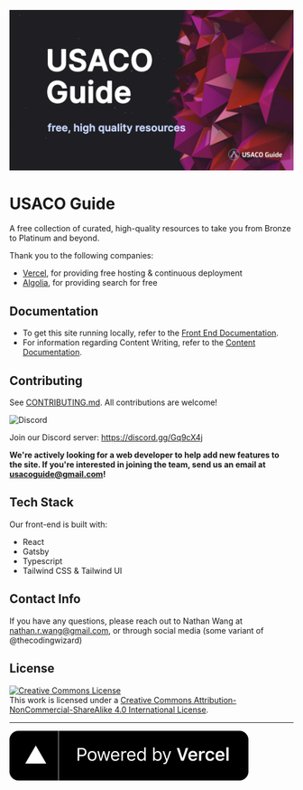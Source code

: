 ![USACO Guide](./src/assets/banner-image-big.jpg)

# USACO Guide

A free collection of curated, high-quality resources to take you from Bronze to Platinum and beyond.

Thank you to the following companies:

- [Vercel](https://vercel.com/?utm_source=cp-initiative&utm_campaign=oss), for providing free hosting & continuous deployment
- [Algolia](https://algolia.com/), for providing search for free

## Documentation

- To get this site running locally, refer to the [Front End Documentation](docs/Front%20End%20Documentation.md).
- For information regarding Content Writing, refer to the [Content Documentation](docs/Content%20Documentation.md).

## Contributing

See [CONTRIBUTING.md](CONTRIBUTING.md). All contributions are welcome!

![Discord](https://img.shields.io/discord/717477028072521797?label=Discord&style=for-the-badge)

Join our Discord server: https://discord.gg/Gq9cX4j

**We're actively looking for a web developer to help add new features to the site. If you're interested in joining the team, send us an email at usacoguide@gmail.com!**

## Tech Stack

Our front-end is built with:

- React
- Gatsby
- Typescript
- Tailwind CSS & Tailwind UI

## Contact Info

If you have any questions, please reach out to Nathan Wang at nathan.r.wang@gmail.com, or through social media (some variant of @thecodingwizard)

## License

<a rel="license" href="http://creativecommons.org/licenses/by-nc-sa/4.0/"><img alt="Creative Commons License" style="border-width:0" src="https://i.creativecommons.org/l/by-nc-sa/4.0/88x31.png" /></a><br />This work is licensed under a <a rel="license" href="http://creativecommons.org/licenses/by-nc-sa/4.0/">Creative Commons Attribution-NonCommercial-ShareAlike 4.0 International License</a>.

---

[![Powered by Vercel](./powered-by-vercel.svg)](https://vercel.com/?utm_source=cp-initiative&utm_campaign=oss)
